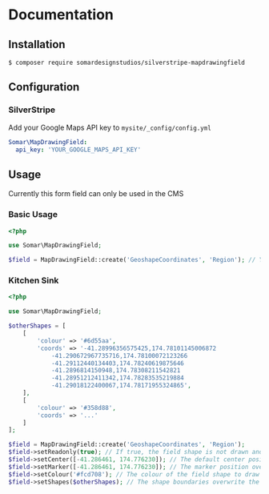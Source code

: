 # Documentation

## Installation

```
$ composer require somardesignstudios/silverstripe-mapdrawingfield
```

## Configuration

### SilverStripe

Add your Google Maps API key to
`mysite/_config/config.yml`

```yml
Somar\MapDrawingField:
  api_key: 'YOUR_GOOGLE_MAPS_API_KEY'
```

## Usage

Currently this form field can only be used in the CMS

### Basic Usage

```php
<?php

use Somar\MapDrawingField;

$field = MapDrawingField::create('GeoshapeCoordinates', 'Region'); // You can now set the field title in the constructor

```

### Kitchen Sink 

```php
<?php

use Somar\MapDrawingField;

$otherShapes = [
    [
        'colour' => '#6d55aa',
        'coords' => '-41.28996356575425,174.78101145006872
            -41.290672967735716,174.78100072123266
            -41.29112440134403,174.78240619875646
            -41.2896814150948,174.78308211542821
            -41.28951212411342,174.78283535219884
            -41.29018122400067,174.78171955324865',
    ],
    [
        'colour' => '#358d88',
        'coords' => '...'
    ]
];

$field = MapDrawingField::create('GeoshapeCoordinates', 'Region');
$field->setReadonly(true); // If true, the field shape is not drawn and the drawing tools are disabled
$field->setCenter([-41.286461, 174.776230]); // The default center position
$field->setMarker([-41.286461, 174.776230]); // The marker position overwrites the center position
$field->setColour('#fcd708'); // The colour of the field shape to draw
$field->setShapes($otherShapes); // The shape boundaries overwrite the marker/center positions

```
